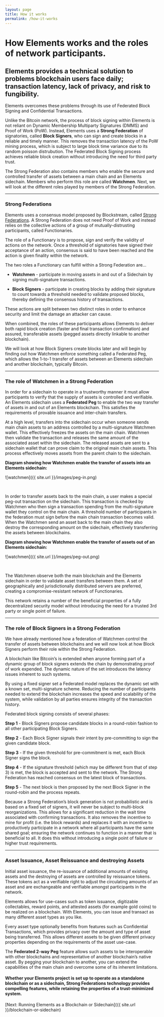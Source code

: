 ```yaml
---
layout: page
title: How it works
permalink: /how-it-works
---
```


# How Elements works and the roles of network participants.

## Elements provides a technical solution to problems blockchain users face daily; transaction latency, lack of privacy, and risk to fungibility.

Elements overcomes these problems through its use of Federated Block Signing and Confidential Transactions.

Unlike the Bitcoin network, the process of block signing within Elements is not reliant on Dynamic Membership Multiparty Signatures (DMMS) and Proof of Work (PoW). Instead, Elements uses a **Strong Federation** of signatories, called **Block Signers**, who can sign and create blocks in a reliable and timely manner. This removes the transaction latency of the PoW mining process, which is subject to large block time variance due to its random poisson distrubution. The Federated Block Signing process achieves reliable block creation without introducing the need for third party trust.
 
The Strong Federation also contains members who enable the secure and controlled transfer of assets between a main chain and an Elements sidechain. Members who perform this role are called **Watchmen**. Next, we will look at the different roles played by members of the Strong Federation.

* * * 
 
### Strong Federations
 
Elements uses a consensus model proposed by Blockstream, called [Strong Federations](https://blockstream.com/strong-federations.pdf). A Strong Federation does not need Proof of Work and instead relies on the collective actions of a group of mutually-distrusting participants, called Functionaries.
 
The role of a Functionary is to propose, sign and verify the validity of actions on the network. Once a threshold of signatories have signed their acceptance of an action, consensus is said to have been reached and the action is given finality within the network.
 
The two roles a Functionary can fulfill within a Strong Federation are...
 
* **Watchmen** - participate in moving assets in and out of a Sidechain by signing multi-signature transactions.
 
* **Block Signers** - participate in creating blocks by adding their signature to count towards a threshold needed to validate proposed blocks, thereby defining the consensus history of transactions.

These actions are split between two distinct roles in order to enhance security and limit the damage an attacker can cause.

When combined, the roles of these participants allows Elements to deliver both rapid block creation (faster and final transaction confirmation) and assured, transferable assets (pegged assets directly linkable to another blockchain).
 
We will look at how Block Signers create blocks later and will begin by finding out how Watchmen enforce something called a Federated Peg, which allows the 1-to-1 transfer of assets between an Elements sidechain and another blockchain, typically Bitcoin.

* * * 
<a id="federatedpeg"></a>
### The role of Watchmen in a Strong Federation

In order for a sidechain to operate in a trustworthy manner it must allow participants to verify that the supply of assets is controlled and verifiable. An Elements sidechain uses a **Federated Peg** to enable the two way transfer of assets in and out of an Elements blockchain. This satisfies the requirements of provable issuance and inter-chain transfers.
 
At a high level, transfers into the sidechain occur when someone sends main chain assets to an address controlled by a multi-signature Watchmen wallet. This effectively freezes the assets on the main chain. Watchmen then validate the transaction and releases the same amount of the associated asset within the sidechain. The released assets are sent to a sidechain wallet that can prove claim to the original main chain assets. This process effectively moves assets from the parent chain to the sidechain. 


**Diagram showing how Watchmen enable the transfer of assets into an Elements sidechain:**

![watchmen]({{ site.url }}/images/peg-in.png)

<br/>

In order to transfer assets back to the main chain, a user makes a special peg-out transaction on the sidechain. This transaction is checked by Watchmen who then sign a transaction spending from the multi-signature wallet they control on the main chain. A threshold number of participants in the federation must sign before the main chain transaction becomes valid. When the Watchmen send an asset back to the main chain they also destroy the corresponding amount on the sidechain, effectively transferring the assets between blockchains.

**Diagram showing how Watchmen enable the transfer of assets out of an Elements sidechain:**

![watchmen]({{ site.url }}/images/peg-out.png)

<br/>

The Watchmen observe both the main blockchain and the Elements sidechain in order to validate asset transfers between them. A set of geographically and jurisdictionally distributed servers are preferred, creating a compromise-resistant network of Functionaries.
 
This network retains a number of the beneficial properties of a fully decentralized security model without introducing the need for a trusted 3rd party or single point of failure.

* * * 
<a id="signedblocks"></a>
### The role of Block Signers in a Strong Federation

We have already mentioned how a federation of Watchmen control the transfer of assets between blockchains and we will now look at how Block Signers perform their role within the Strong Federation.
 
A blockchain like Bitcoin’s is extended when anyone forming part of a dynamic group of block signers extends the chain by demonstrating proof of work expended. The dynamic nature of the set introduces the latency issues inherent to such systems.
 
By using a fixed signer set a Federated model replaces the dynamic set with a known set, multi-signature scheme. Reducing the number of participants needed to extend the blockchain increases the speed and scalability of the system, while validation by all parties ensures integrity of the transaction history.
 
Federated block signing consists of several phases:
 
**Step 1** - Block Signers propose candidate blocks in a round-robin fashion to all other participating Block Signers.
 
**Step 2** - Each Block Signer signals their intent by pre-committing to sign the given candidate block.
 
**Step 3** - If the given threshold for pre-commitment is met, each Block Signer signs the block.
 
**Step 4** - If the signature threshold (which may be different from that of step 3) is met, the block is accepted and sent to the network. The Strong Federation has reached consensus on the latest block of transactions.
 
**Step 5** - The next block is then proposed by the next Block Signer in the round-robin and the process repeats.

Because a Strong Federation’s block generation is not probabilistic and is based on a fixed set of signers, it will never be subject to multi-block reorganizations. This allows for a significant reduction in the wait time associated with confirming transactions. It also removes the incentive to mine for profit (i.e. the block rewards) and replaces it with an incentive to productively participate in a network where all participants have the same shared goal; ensuring the network continues to function in a manner that is beneficial to all. It does this without introducing a single point of failure or higher trust requirements.
 
* * * 
 
### Asset Issuance, Asset Reissuance and destroying Assets

Initial asset issuance, the re-issuance of additional amounts of existing assets and the destroying of assets are controlled by reissuance tokens. These tokens act as a verifiable right to adjust the circulating amounts of an asset and are exchangeable and verifiable amongst participants in the network. 
 
Elements allows for use-cases such as token issuance, digitizable collectables, reward points, and attested assets (for example gold coins) to be realized on a blockchain. With Elements, you can issue and transact as many different asset types as you like. 
 
Every asset type optionally benefits from features such as Confidential Transactions, which provides privacy over the amount and type of asset being transferred. This allows different assets to be given different privacy properties depending on the requirements of the asset use-case.
 
The **Federated 2-way Peg** feature allows such assets to be interoperable with other blockchains and representative of another blockchain’s native asset. By pegging your blockchain to another, you can extend the capabilities of the main chain and overcome some of its inherent limitations.

#### Whether your Elements project is set up to operate as a standalone blockchain or as a sidechain, Strong Federations technology provides compelling features, while retaining the properties of a trust-minimized system.

[Next: Running Elements as a Blockchain or Sidechain]({{ site.url }}/blockchain-or-sidechain)
